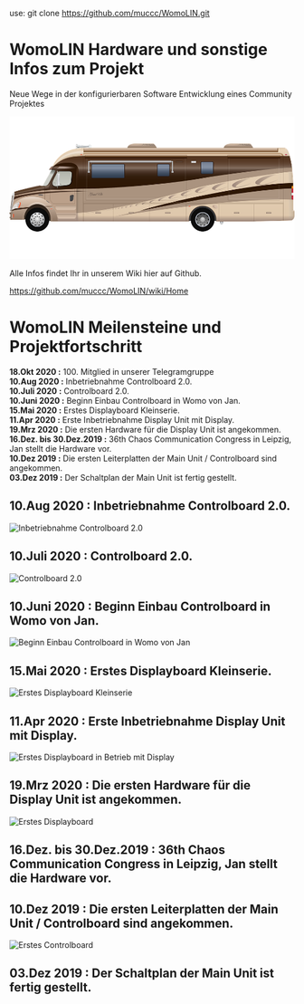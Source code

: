 use: git clone https://github.com/muccc/WomoLIN.git

# WomoLIN Hardware und sonstige Infos zum Projekt

Neue Wege in der konfigurierbaren Software Entwicklung eines Community Projektes

![Womo Bild](./Doc/pics/womo.png?raw=true)

Alle Infos findet Ihr in unserem Wiki hier auf Github. 

https://github.com/muccc/WomoLIN/wiki/Home

# WomoLIN Meilensteine und Projektfortschritt

**18.Okt 2020  :** 100. Mitglied in unserer Telegramgruppe <br/>
**10.Aug 2020  :** Inbetriebnahme Controlboard 2.0.<br/>
**10.Juli 2020  :** Controlboard 2.0.<br/>
**10.Juni 2020  :** Beginn Einbau Controlboard in Womo von Jan.<br/>
**15.Mai 2020  :** Erstes Displayboard Kleinserie.<br/>
**11.Apr 2020  :** Erste Inbetriebnahme Display Unit mit Display.<br/>
**19.Mrz 2020  :** Die ersten Hardware für die Display Unit ist angekommen.<br/>
**16.Dez. bis 30.Dez.2019 :** 36th Chaos Communication Congress in Leipzig, Jan stellt die Hardware vor.<br/>
**10.Dez 2019  :** Die ersten Leiterplatten der Main Unit / Controlboard sind angekommen.<br/>
**03.Dez 2019  :** Der Schaltplan der Main Unit ist fertig gestellt.<br/> 


## **10.Aug 2020  :** Inbetriebnahme Controlboard 2.0.<br/>
![Inbetriebnahme Controlboard 2.0](https://github.com/muccc/WomoLIN/blob/master/Doc/pics/controlboard_2.0_erste_inbetriebnahme.jpg)

## **10.Juli 2020  :** Controlboard 2.0.<br/>
![Controlboard 2.0](https://github.com/muccc/WomoLIN/blob/master/Doc/pics/controlboad_v2.0.jpg)

## **10.Juni 2020  :** Beginn Einbau Controlboard in Womo von Jan.<br/>
![Beginn Einbau Controlboard in Womo von Jan](https://github.com/muccc/WomoLIN/blob/master/Doc/pics/controlboard_in_jan_mobil.jpg)

## **15.Mai 2020  :** Erstes Displayboard Kleinserie.<br/>
![Erstes Displayboard Kleinserie](https://github.com/muccc/WomoLIN/blob/master/Doc/pics/erste_displayboard_serie.jpg)

## **11.Apr 2020  :** Erste Inbetriebnahme Display Unit mit Display.<br/>
![Erstes Displayboard in Betrieb mit Display](https://github.com/muccc/WomoLIN/blob/master/Doc/pics/erstes_displayboard_in_betrieb.jpg)

## **19.Mrz 2020  :** Die ersten Hardware für die Display Unit ist angekommen.<br/>
![Erstes Displayboard](https://github.com/muccc/WomoLIN/blob/master/Doc/pics/erstes_displayboard.jpg)

## **16.Dez. bis 30.Dez.2019 :** 36th Chaos Communication Congress in Leipzig, Jan stellt die Hardware vor.<br/> 

## **10.Dez 2019  :** Die ersten Leiterplatten der Main Unit / Controlboard sind angekommen.<br/>
![Erstes Controlboard](https://github.com/muccc/WomoLIN/blob/master/Doc/pics/erstes_controlboard.jpg)

## **03.Dez 2019  :** Der Schaltplan der Main Unit ist fertig gestellt.<br/> 
